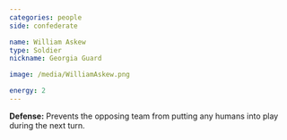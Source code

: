 ```yaml
---
categories: people
side: confederate

name: William Askew
type: Soldier
nickname: Georgia Guard

image: /media/WilliamAskew.png

energy: 2
---
```


**Defense:** Prevents the opposing team from putting any humans into play during the next turn.
